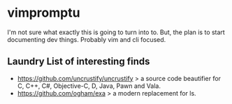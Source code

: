 # vimpromptu

I'm not sure what exactly this is going to turn into to. But, the plan is to start documenting dev things. Probably vim and cli focused.




## Laundry List of interesting finds

- https://github.com/uncrustify/uncrustify > a source code beautifier for C, C++, C#, Objective-C, D, Java, Pawn and Vala.
- https://github.com/ogham/exa > a modern replacement for ls.

